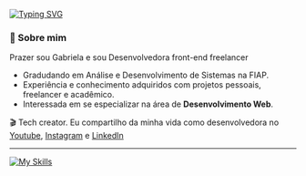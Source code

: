 [![Typing SVG](https://readme-typing-svg.herokuapp.com/?color=98bd8f&size=35&center=true&vCenter=true&width=1000&lines=+Olá!+Seja+Bem+vindo+ao+meu+Github+)](https://git.io/typing-svg)



### 🚀 Sobre mim
Prazer sou Gabriela e sou Desenvolvedora front-end freelancer
+ Gradudando em Análise e Desenvolvimento de Sistemas na FIAP.
+ Experiência e conhecimento adquiridos com projetos pessoais, freelancer e acadêmico.
+ Interessada em se especializar na área de <strong>Desenvolvimento Web</strong>.

<p>🎬 Tech creator. Eu compartilho da minha vida como desenvolvedora no <a href="https://www.youtube.com/@gabimmdev" target="_blank">Youtube</a>, <a href="https://www.instagram.com/gabimmdev/" target="_blank">Instagram</a> e <a href="https://www.linkedin.com/in/gabimm/" target="_blank">LinkedIn</a></p>
<hr>


[![My Skills](https://skillicons.dev/icons?i=html,css,javascript,react,typescript,git,java,spring,docker)](https://skillicons.dev)

